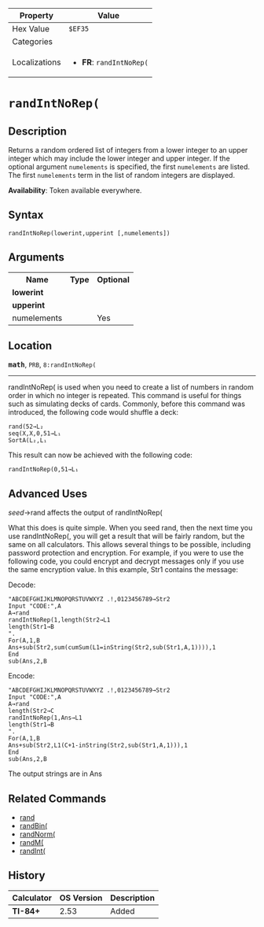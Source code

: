 | Property      | Value |
|---------------|-------|
| Hex Value     | `$EF35`|
| Categories    | <ul></ul> |
| Localizations | <ul><li><b>FR</b>: `randIntNoRep(`</li></ul> |

# `randIntNoRep(`

## Description
Returns a random ordered list of integers from a lower integer to an upper integer which may include the lower integer and upper integer. If the optional argument `numelements` is specified, the first `numelements` are listed. The first `numelements` term in the list of random integers are displayed.


<b>Availability</b>: Token available everywhere.

## Syntax
`randIntNoRep(lowerint,upperint [,numelements])`

## Arguments
<table>
<tr><th>Name</th><th>Type</th><th>Optional</th></tr>

<tr><td><b>lowerint</b></td><td></td><td></td></tr>

<tr><td><b>upperint</b></td><td></td><td></td></tr>

<tr><td>numelements</td><td></td><td>Yes</td></tr>

</table>

## Location
<tt><kbd><b>math</b></kbd></tt>, `PRB`, `8:randIntNoRep(`
<hr>

randIntNoRep( is used when you need to create a list of numbers in random order in which no integer is repeated. This command is useful for things such as simulating decks of cards. Commonly, before this command was introduced, the following code would shuffle a deck:

```ti-basic
rand(52→L₂
seq(X,X,0,51→L₁
SortA(L₂,L₁
```

  
This result can now be achieved with the following code:

```ti-basic
randIntNoRep(0,51→L₁
```

## Advanced Uses

_seed_→rand affects the output of randIntNoRep(

What this does is quite simple. When you seed rand, then the next time you use randIntNoRep(, you will get a result that will be fairly random, but the same on all calculators. This allows several things to be possible, including password protection and encryption. For example, if you were to use the following code, you could encrypt and decrypt messages only if you use the same encryption value. In this example, Str1 contains the message:

Decode:

```ti-basic
"ABCDEFGHIJKLMNOPQRSTUVWXYZ .!,0123456789→Str2
Input "CODE:",A
A→rand
randIntNoRep(1,length(Str2→L1
length(Str1→B
".
For(A,1,B
Ans+sub(Str2,sum(cumSum(L1=inString(Str2,sub(Str1,A,1)))),1
End
sub(Ans,2,B
```

  
Encode:

```ti-basic
"ABCDEFGHIJKLMNOPQRSTUVWXYZ .!,0123456789→Str2
Input "CODE:",A
A→rand
length(Str2→C
randIntNoRep(1,Ans→L1
length(Str1→B
".
For(A,1,B
Ans+sub(Str2,L1(C+1-inString(Str2,sub(Str1,A,1))),1
End
sub(Ans,2,B
```

  
The output strings are in Ans

## Related Commands

*   [rand](rand.md)
*   [randBin(](randBin\(.md)
*   [randNorm(](randNorm\(.md)
*   [randM(](randM\(.md)
*   [randInt(](randInt\(.md)

## History
| Calculator | OS Version | Description |
|------------|------------|-------------|
| <b>TI-84+</b> | 2.53 | Added |


